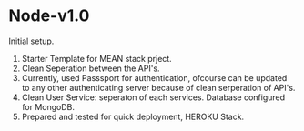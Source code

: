 # Node-v1.0
Initial setup.
  
  1. Starter Template for MEAN stack prject.
  2. Clean Seperation between the API's.
  3. Currently, used Passsport for authentication, ofcourse can be updated to any other authenticating server because of clean serperation of API's.  
  4. Clean User Service: seperaton of each services. Database configured for MongoDB. 
  5. Prepared and tested for quick deployment, HEROKU Stack.

